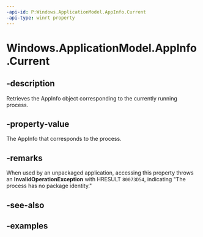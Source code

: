 ```yaml
---
-api-id: P:Windows.ApplicationModel.AppInfo.Current
-api-type: winrt property
---
```


<!-- Property syntax.
public AppInfo Current { get; }
-->

# Windows.ApplicationModel.AppInfo.Current

## -description
Retrieves the AppInfo object corresponding to the currently running process.

## -property-value
The AppInfo that corresponds to the process.

## -remarks
When used by an unpackaged application, accessing this property throws an **InvalidOperationException** with HRESULT `80073D54`, indicating "The process has no package identity."


## -see-also


## -examples
